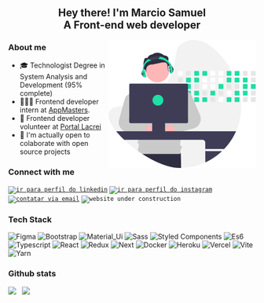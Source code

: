 <h2 align="center">Hey there! I'm Marcio Samuel<br/>A Front-end web developer</h2>

<img width="300px" height="auto" align="right" src="developer-illustration.svg" alt="developer person"/>

### About me

- 🎓 Technologist Degree in System Analysis and Development (95% complete)
- 👨🏽‍💻 Frontend developer intern at [AppMasters](https://appmasters.io/).
- 🌈 Frontend developer volunteer at [Portal Lacrei](https://www.portallacrei.com.br/)
- 🤝 I'm actually open to colaborate with open source projects

### Connect with me

[<code><img src="https://img.shields.io/badge/linkedin-0077B5?style=for-the-badge&logo=linkedin&logoColor=white" alt="ir para perfil do linkedin"/></code>](https://www.linkedin.com/in/marciosamuel/)
[<code><img src="https://img.shields.io/badge/instagram-E4405F?style=for-the-badge&logo=instagram&logoColor=white" alt="ir para perfil do instagram"/></code>](https://www.instagram.com/marciosamuel_/)
[<code><img src="https://img.shields.io/badge/email-EA4335?style=for-the-badge&logo=gmail&logoColor=white" alt="contatar via email"/></code>](mailto:marciosamuel12@gmail.com)
<code><img src="https://img.shields.io/badge/website (under construction)-1FDEA6?style=for-the-badge&logo=firefox&logoColor=white" alt="website under construction"/></code>

### Tech Stack

![Figma](https://img.shields.io/badge/Figma-161B22?style=for-the-badge&logo=figma)
![Bootstrap](https://img.shields.io/badge/Bootstrap-161B22?style=for-the-badge&logo=bootstrap)
![Material_Ui](https://img.shields.io/badge/Material_Ui-161B22?style=for-the-badge&logo=materialui)
![Sass](https://img.shields.io/badge/Sass-161B22?style=for-the-badge&logo=sass)
![Styled Components](https://img.shields.io/badge/Styled_Components-161B22?style=for-the-badge&logo=styled-components)
![Es6](https://img.shields.io/badge/Es6-161B22?style=for-the-badge&logo=javascript)
![Typescript](https://img.shields.io/badge/Typescript-161B22?style=for-the-badge&logo=typescript)
![React](https://img.shields.io/badge/React-161B22?style=for-the-badge&logo=react)
![Redux](https://img.shields.io/badge/Redux-161B22?style=for-the-badge&logo=redux)
![Next](https://img.shields.io/badge/Next-161B22?style=for-the-badge&logo=next.js)
![Docker](https://img.shields.io/badge/Docker-161B22?style=for-the-badge&logo=docker)
![Heroku](https://img.shields.io/badge/Heroku-161B22?style=for-the-badge&logo=heroku)
![Vercel](https://img.shields.io/badge/Vercel-161B22?style=for-the-badge&logo=vercel)
![Vite](https://img.shields.io/badge/Vite-161B22?style=for-the-badge&logo=vite)
![Yarn](https://img.shields.io/badge/Yarn-161B22?style=for-the-badge&logo=yarn)

### Github stats

<img height="150px" src="https://github-readme-stats.vercel.app/api/top-langs/?username=marciosamuel&layout=compact&title_color=1FDEA6&text_color=878787&bg_color=0000&langs_count=6"/>&nbsp;&nbsp;&nbsp;<img height="150px" src="https://github-readme-stats.vercel.app/api?username=marciosamuel&show_icons=true&theme=radical&title_color=1FDEA6&text_color=878787&bg_color=0000&cache_seconds=25000&count_private=true"/>
